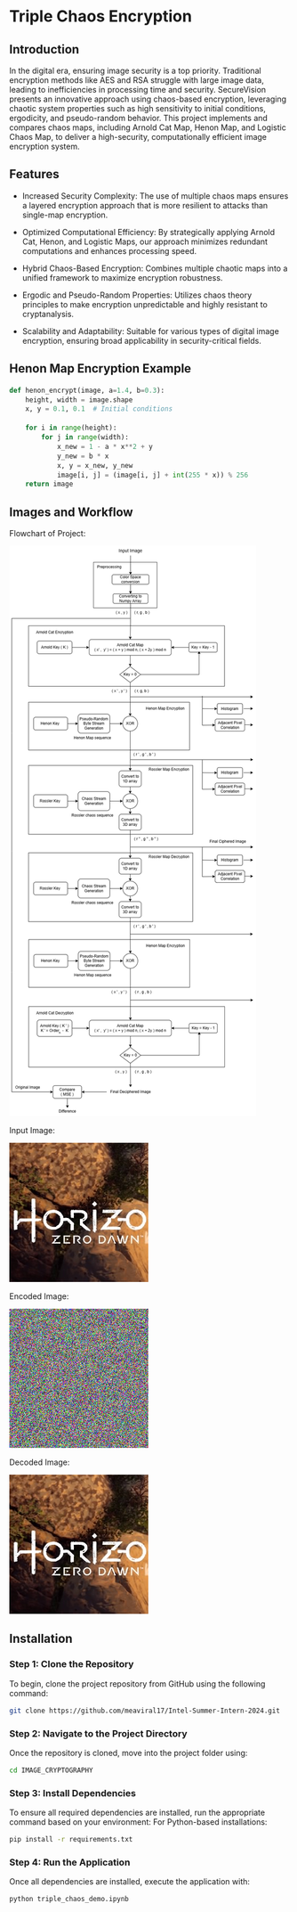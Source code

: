 # Triple Chaos Encryption

## Introduction

In the digital era, ensuring image security is a top priority. Traditional encryption methods like AES and RSA struggle with large image data, leading to inefficiencies in processing time and security. SecureVision presents an innovative approach using chaos-based encryption, leveraging chaotic system properties such as high sensitivity to initial conditions, ergodicity, and pseudo-random behavior. This project implements and compares chaos maps, including Arnold Cat Map, Henon Map, and Logistic Chaos Map, to deliver a high-security, computationally efficient image encryption system.

## Features

* Increased Security Complexity: The use of multiple chaos maps ensures a layered encryption approach that is more resilient to attacks than single-map encryption.

* Optimized Computational Efficiency: By strategically applying Arnold Cat, Henon, and Logistic Maps, our approach minimizes redundant computations and enhances processing speed.

* Hybrid Chaos-Based Encryption: Combines multiple chaotic maps into a unified framework to maximize encryption robustness.

* Ergodic and Pseudo-Random Properties: Utilizes chaos theory principles to make encryption unpredictable and highly resistant to cryptanalysis.

* Scalability and Adaptability: Suitable for various types of digital image encryption, ensuring broad applicability in security-critical fields.

## Henon Map Encryption Example

```python
def henon_encrypt(image, a=1.4, b=0.3):
    height, width = image.shape
    x, y = 0.1, 0.1  # Initial conditions

    for i in range(height):
        for j in range(width):
            x_new = 1 - a * x**2 + y
            y_new = b * x
            x, y = x_new, y_new
            image[i, j] = (image[i, j] + int(255 * x)) % 256
    return image
```



## Images and Workflow

Flowchart of Project:

![image alt](https://github.com/meaviral17/Image-Cryptography/blob/main/Pipeline.png?raw=true)

Input Image:

![image alt](https://github.com/meaviral17/Image-Cryptography/blob/main/input.png?raw=true)

Encoded Image:

![image alt](https://github.com/meaviral17/Image-Cryptography/blob/main/input_TripleChaosEnc.png?raw=true)

Decoded Image:

![image alt](https://github.com/meaviral17/Image-Cryptography/blob/main/input_TripleChaosDec.png?raw=true)


## Installation

### Step 1: Clone the Repository  
To begin, clone the project repository from GitHub using the following command:  
```sh
git clone https://github.com/meaviral17/Intel-Summer-Intern-2024.git
```
### Step 2: Navigate to the Project Directory
Once the repository is cloned, move into the project folder using:
```sh
cd IMAGE_CRYPTOGRAPHY
```
### Step 3: Install Dependencies
To ensure all required dependencies are installed, run the appropriate command based on your environment:
For Python-based installations:
```sh
pip install -r requirements.txt
```

### Step 4: Run the Application
Once all dependencies are installed, execute the application with:

```sh
python triple_chaos_demo.ipynb
```
